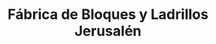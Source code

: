 ---
title: "Fábrica de Bloques y Ladrillos Jerusalén"
url: /masaya/fabrica-de-bloques-y-ladrillos-jerusalen/
shop: comercio
---